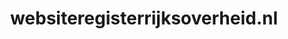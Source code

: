 ---
layout: post
title:  "websiteregisterrijksoverheid.nl"
internal_url:  "/data/websiteregisterrijksoverheid.nl.html"
categories: dutchgov
---